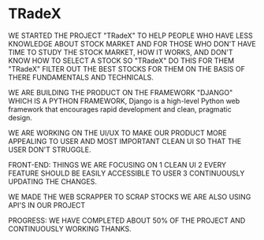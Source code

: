 # TRadeX
WE STARTED THE PROJECT "TRadeX" TO HELP PEOPLE WHO HAVE LESS KNOWLEDGE ABOUT STOCK MARKET AND FOR THOSE WHO DON'T HAVE TIME TO STUDY THE STOCK MARKET, HOW IT WORKS, AND DON'T KNOW HOW TO SELECT A STOCK SO "TRadeX" DO THIS FOR THEM "TRadeX" FILTER OUT THE BEST STOCKS FOR THEM ON THE BASIS OF THERE FUNDAMENTALS AND TECHNICALS.

WE ARE BUILDING THE PRODUCT ON THE FRAMEWORK "DJANGO" WHICH IS A PYTHON FRAMEWORK, Django is a high-level Python web framework that encourages rapid development and clean, pragmatic design.

WE ARE WORKING ON THE UI/UX TO MAKE OUR PRODUCT MORE APPEALING TO USER AND MOST IMPORTANT CLEAN UI SO THAT THE USER DON'T STRUGGLE.

FRONT-END: THINGS WE ARE FOCUSING ON
1 CLEAN UI
2 EVERY FEATURE SHOULD BE EASILY ACCESSIBLE TO USER
3 CONTINUOUSLY UPDATING THE CHANGES.

WE MADE THE WEB SCRAPPER TO SCRAP STOCKS
WE ARE ALSO USING API'S IN OUR PROJECT

PROGRESS: WE HAVE COMPLETED ABOUT 50% OF THE PROJECT AND CONTINUOUSLY WORKING
THANKS.
